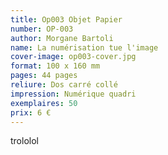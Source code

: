 ```yaml
---
title: Op003 Objet Papier
number: OP-003
author: Morgane Bartoli
name: La numérisation tue l'image
cover-image: op003-cover.jpg
format: 100 x 160 mm
pages: 44 pages
reliure: Dos carré collé
impression: Numérique quadri
exemplaires: 50
prix: 6 €
---
```


trololol
